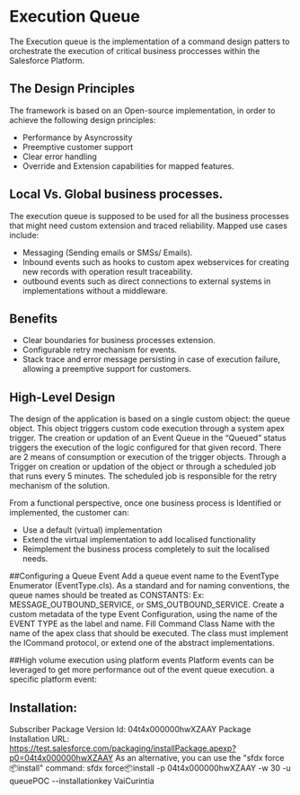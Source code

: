 # Execution Queue
The Execution queue is the implementation of a command design patters to orchestrate the execution of critical business proccesses within the Salesforce Platform.


## The Design Principles
The framework is based on an Open-source implementation, in order to achieve the following design principles:

+ Performance by Asyncrossity
+ Preemptive customer support
+ Clear error handling
+ Override and Extension capabilities for mapped features.

## Local Vs. Global business processes.

The execution queue is supposed to be used for all the business processes that might need custom extension and traced reliability. 
Mapped use cases include:

+ Messaging (Sending emails or SMSs/ Emails).
+ Inbound events such as hooks to custom apex webservices for creating new records with operation result traceability.
+ outbound events such as direct connections to external systems in implementations without a middleware.


## Benefits

+ Clear boundaries for business processes extension.
+ Configurable retry mechanism for events.
+ Stack trace and error message persisting in case of execution failure, allowing a preemptive support for customers.

## High-Level Design

The design of the application is based on a single custom object: the queue object. This object triggers custom code execution through a system apex trigger.
The creation or updation of an Event Queue in the “Queued” status triggers the execution of the logic configured for that given record.
There are 2 means of consumption or execution of the trigger objects. Through a Trigger on creation or updation of the object or through a scheduled job that runs every 5 minutes. The scheduled job is responsible for the retry mechanism of the solution.

From a functional perspective, once one business process is Identified or implemented, the customer can:

+ Use a default (virtual) implementation
+ Extend the virtual implementation to add localised functionality
+ Reimplement the business process completely to suit the localised needs.

##Configuring a Queue Event
Add a queue event name to the EventType Enumerator (EventType.cls). As a standard and for naming conventions, the queue names should be treated as CONSTANTS: Ex: MESSAGE_OUTBOUND_SERVICE, or SMS_OUTBOUND_SERVICE.
Create a custom metadata of the type Event Configuration, using the name of the EVENT TYPE as the label and name.
Fill Command Class Name with the name of the apex class that should be executed. The class must implement the ICommand protocol, or extend one of the abstract implementations.

##High volume execution using platform events
Platform events can be leveraged to get more performance out of the event queue execution. a specific platform event: 

## Installation:
Subscriber Package Version Id:  04t4x000000hwXZAAY
Package Installation URL: https://test.salesforce.com/packaging/installPackage.apexp?p0=04t4x000000hwXZAAY
As an alternative, you can use the "sfdx force:package:install" command:
sfdx force:package:install -p 04t4x000000hwXZAAY -w 30 -u queuePOC --installationkey VaiCurintia
